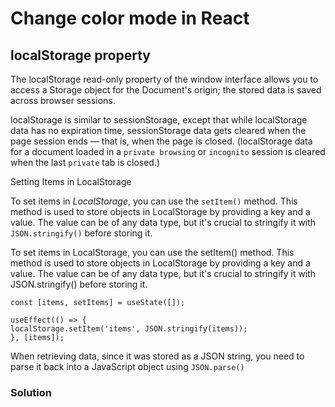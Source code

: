 # Change color mode in React

## localStorage property
The localStorage read-only property of the window interface allows you to access a Storage object for the Document's origin; the stored data is saved across browser sessions.

localStorage is similar to sessionStorage, except that while localStorage data has no expiration time, sessionStorage data gets cleared when the page session ends — that is, when the page is closed. (localStorage data for a document loaded in a `private browsing` or `incognito` session is cleared when the last `private` tab is closed.)

Setting Items in LocalStorage

To set items in _LocalStorage_, you can use the `setItem()` method. This method is used to store objects in LocalStorage by providing a key and a value. The value can be of any data type, but it's crucial to stringify it with `JSON.stringify()` before storing it.

To set items in LocalStorage, you can use the setItem() method. This method is used to store objects in LocalStorage by providing a key and a value. The value can be of any data type, but it's crucial to stringify it with JSON.stringify() before storing it.
```
const [items, setItems] = useState([]);

useEffect(() => {
localStorage.setItem('items', JSON.stringify(items));
}, [items]);
```
When retrieving data, since it was stored as a JSON string, you need to parse it back into a JavaScript object using `JSON.parse()`

### Solution

